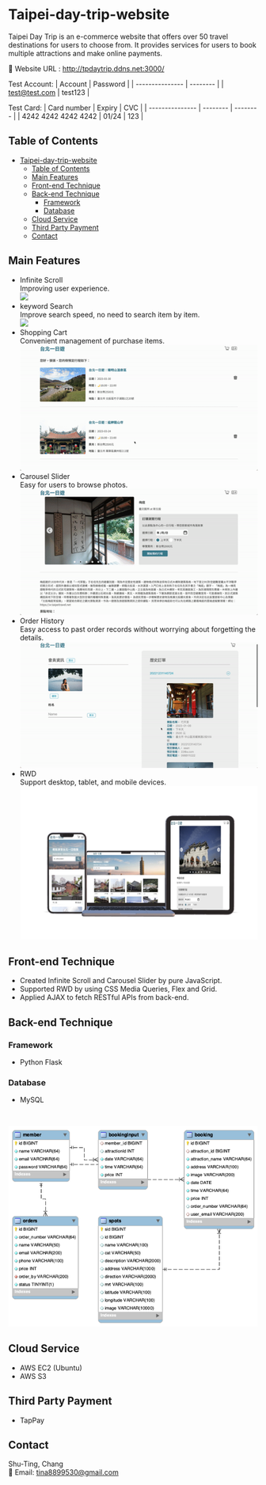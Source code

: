 # Taipei-day-trip-website

Taipei Day Trip is an e-commerce website that offers over 50 travel destinations for users to choose from. It provides services for users to book multiple attractions and make online payments.

🔗 Website URL : http://tpdaytrip.ddns.net:3000/

Test Account:
| Account | Password |
| --------------- | -------- |
| test@test.com | test123 |

Test Card:
| Card number | Expiry | CVC |
| --------------- | -------- | -------- |
| 4242 4242 4242 4242 | 01/24 | 123 |

## Table of Contents

- [Taipei-day-trip-website](#taipei-day-trip-website)
  - [Table of Contents](#table-of-contents)
  - [Main Features](#main-features)
  - [Front-end Technique](#front-end-technique)
  - [Back-end Technique](#back-end-technique)
    - [Framework](#framework)
    - [Database](#database)
  - [Cloud Service](#cloud-service)
  - [Third Party Payment](#third-party-payment)
  - [Contact](#contact)

## Main Features

- Infinite Scroll
  <br/>
  Improving user experience.
  <br/>
  <img src="./infinite-scroll.gif"/>
  <br/>
- keyword Search
  <br/>
  Improve search speed, no need to search item by item.
  <br/>
  <img src="./key-search.gif"/>
  <br/>
- Shopping Cart
  <br/>
  Convenient management of purchase items.
  <img src="./shop-cart.gif"/>
  <br/>
- Carousel Slider
  <br/>
  Easy for users to browse photos.
  <img src="./carousel-slider.gif"/>
- Order History
  <br/>
  Easy access to past order records without worrying about forgetting the details.
  <img src="./order-history.gif"/>
- RWD
  <br/>
  Support desktop, tablet, and mobile devices.
  <br/>
  <img src="./deviceframes.jpeg"/>

## Front-end Technique

- Created Infinite Scroll and Carousel Slider by pure JavaScript.
- Supported RWD by using CSS Media Queries, Flex and Grid.
- Applied AJAX to fetch RESTful APIs from back-end.

## Back-end Technique

### Framework

- Python Flask

### Database

- MySQL
<br/>
<p>
<img src="./tpdaytrip-mysql.png"/>
</p>

## Cloud Service

- AWS EC2 (Ubuntu)
- AWS S3

## Third Party Payment

- TapPay

## Contact

Shu-Ting, Chang
<br/>
📩 Email: tina8899530@gmail.com
